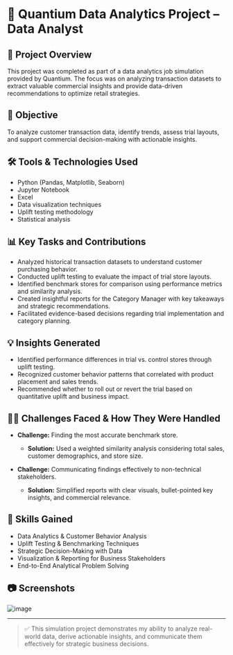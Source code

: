 # 🧮 Quantium Data Analytics Project – Data Analyst

## 📌 Project Overview
This project was completed as part of a data analytics job simulation provided by Quantium. The focus was on analyzing transaction datasets to extract valuable commercial insights and provide data-driven recommendations to optimize retail strategies.

## 🎯 Objective
To analyze customer transaction data, identify trends, assess trial layouts, and support commercial decision-making with actionable insights.

## 🛠️ Tools & Technologies Used
- Python (Pandas, Matplotlib, Seaborn)
- Jupyter Notebook
- Excel
- Data visualization techniques
- Uplift testing methodology
- Statistical analysis

## 📊 Key Tasks and Contributions
- Analyzed historical transaction datasets to understand customer purchasing behavior.
- Conducted uplift testing to evaluate the impact of trial store layouts.
- Identified benchmark stores for comparison using performance metrics and similarity analysis.
- Created insightful reports for the Category Manager with key takeaways and strategic recommendations.
- Facilitated evidence-based decisions regarding trial implementation and category planning.

## 💡 Insights Generated
- Identified performance differences in trial vs. control stores through uplift testing.
- Recognized customer behavior patterns that correlated with product placement and sales trends.
- Recommended whether to roll out or revert the trial based on quantitative uplift and business impact.

## 🧗‍♂️ Challenges Faced & How They Were Handled
- **Challenge:** Finding the most accurate benchmark store.
  - **Solution:** Used a weighted similarity analysis considering total sales, customer demographics, and store size.

- **Challenge:** Communicating findings effectively to non-technical stakeholders.
  - **Solution:** Simplified reports with clear visuals, bullet-pointed key insights, and commercial relevance.

## 🧠 Skills Gained
- Data Analytics & Customer Behavior Analysis
- Uplift Testing & Benchmarking Techniques
- Strategic Decision-Making with Data
- Visualization & Reporting for Business Stakeholders
- End-to-End Analytical Problem Solving

## 📷 Screenshots
![image](https://github.com/user-attachments/assets/42abdeed-27c4-4dab-baff-f9ef40576646)


---

> ✅ This simulation project demonstrates my ability to analyze real-world data, derive actionable insights, and communicate them effectively for strategic business decisions.
